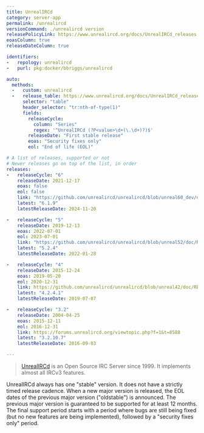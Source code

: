 ```yaml
---
title: UnrealIRCd
category: server-app
permalink: /unrealircd
versionCommand: ./unrealircd version
releasePolicyLink: https://www.unrealircd.org/docs/UnrealIRCd_releases
eoasColumn: true
releaseDateColumn: true

identifiers:
-   repology: unrealircd
-   purl: pkg:docker/bbriggs/unrealircd

auto:
  methods:
  -   custom: unrealircd
  -   release_table: https://www.unrealircd.org/docs/UnrealIRCd_releases
      selector: "table"
      header_selector: "tr:nth-of-type(1)"
      fields:
        releaseCycle:
          column: "Series"
          regex: '^UnrealIRCd (?P<value>\d+(\.\d+)?)$'
        releaseDate: "First stable release"
        eoas: "Security fixes only"
        eol: "End of life (EOL)"

# A list of releases, supported or not
# Newer releases go on top of the list, in order
releases:
-   releaseCycle: "6"
    releaseDate: 2021-12-17
    eoas: false
    eol: false
    link: "https://github.com/unrealircd/unrealircd/blob/unreal60_dev/doc/RELEASE-NOTES.md#unrealircd-{{'__LATEST__'|replace:'.',''}}"
    latest: "6.1.9"
    latestReleaseDate: 2024-11-20

-   releaseCycle: "5"
    releaseDate: 2019-12-13
    eoas: 2022-07-01
    eol: 2023-07-01
    link: "https://github.com/unrealircd/unrealircd/blob/unreal52/doc/RELEASE-NOTES.md#unrealircd-{{'__LATEST__'|replace:'.',''}}"
    latest: "5.2.4"
    latestReleaseDate: 2022-01-28

-   releaseCycle: "4"
    releaseDate: 2015-12-24
    eoas: 2019-05-20
    eol: 2020-12-31
    link: https://github.com/unrealircd/unrealircd/blob/unreal42/doc/RELEASE-NOTES
    latest: "4.2.4.1"
    latestReleaseDate: 2019-07-07

-   releaseCycle: "3.2"
    releaseDate: 2004-04-25
    eoas: 2015-12-11
    eol: 2016-12-31
    link: https://forums.unrealircd.org/viewtopic.php?f=1&t=8588
    latest: "3.2.10.7"
    latestReleaseDate: 2016-09-03

---
```


> [UnrealIRCd](https://www.unrealircd.org) is an Open Source IRC Server since 1999. It implements
> almost all IRCv3 features.

UnrealIRCd always has one "stable" version. It does not have a strictly timed release cadence.
When a new major version is released, the EOL dates of the previous major version ("oldstable") is announced.
The previous major version is guaranteed to be supported for at least 12 months.
The final support period starts with a period where bugs are still being fixed (but no new
features are being implemented), followed by a "security fixes only" period.
